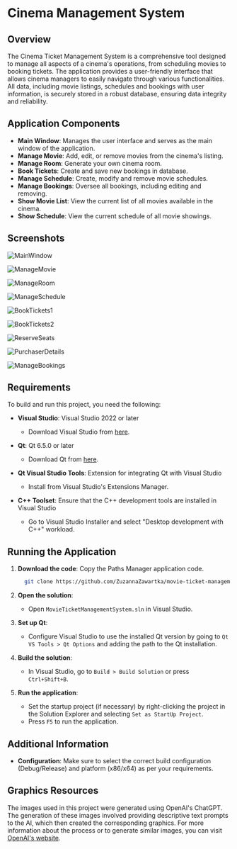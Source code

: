# Cinema Management System
## Overview
The Cinema Ticket Management System is a comprehensive tool designed to manage all aspects of a cinema's operations, from scheduling movies to booking tickets. The application provides a user-friendly interface that allows cinema managers to easily navigate through various functionalities. All data, including movie listings, schedules and bookings with user information, is securely stored in a robust database, ensuring data integrity and reliability.

## Application Components
- **Main Window**: Manages the user interface and serves as the main window of the application. <br>
- **Manage Movie**: Add, edit, or remove movies from the cinema's listing. <br>
- **Manage Room**: Generate your own cinema room. <br>
- **Book Tickets**: Create and save new bookings in database. <br>
- **Manage Schedule**: Create, modify and remove movie schedules. <br>
- **Manage Bookings**: Oversee all bookings, including editing and removing. <br>
- **Show Movie List**: View the current list of all movies available in the cinema. <br>
- **Show Schedule**: View the current schedule of all movie showings. <br>

## Screenshots
![MainWindow](https://github.com/ZuzannaZawartka/movie-ticket-management-system/assets/163564160/2369d190-3a4a-4a0d-97d3-4b9bf0bf047b)

![ManageMovie](https://github.com/ZuzannaZawartka/movie-ticket-management-system/assets/163564160/897f52a2-bed8-4384-a0b6-98339aff1b9a)

![ManageRoom](https://github.com/ZuzannaZawartka/movie-ticket-management-system/assets/163564160/4c7155ad-3c4e-4450-82f9-c254fd4ed10d)

![ManageSchedule](https://github.com/ZuzannaZawartka/movie-ticket-management-system/assets/163564160/31af138d-4687-42f9-a604-9224b9c9d5b9)

![BookTickets1](https://github.com/ZuzannaZawartka/movie-ticket-management-system/assets/163564160/b47970d1-d88e-4da8-93da-adafea1e3e25)

![BookTickets2](https://github.com/ZuzannaZawartka/movie-ticket-management-system/assets/163564160/68d6c53b-65d9-4b15-ba6d-0564ebd63396)

![ReserveSeats](https://github.com/ZuzannaZawartka/movie-ticket-management-system/assets/163564160/45e0a678-34d4-4173-8208-3d4ae4e1d665)

![PurchaserDetails](https://github.com/ZuzannaZawartka/movie-ticket-management-system/assets/163564160/150afa62-1dd1-4c5a-b71d-dedafbd24fa9)

![ManageBookings](https://github.com/ZuzannaZawartka/movie-ticket-management-system/assets/163564160/7a4ba686-5e91-4692-b371-7a901670d86b)

## Requirements

To build and run this project, you need the following:

- **Visual Studio**: Visual Studio 2022 or later
  - Download Visual Studio from [here](https://visualstudio.microsoft.com/).
    
- **Qt**: Qt 6.5.0 or later
  - Download Qt from [here](https://www.qt.io/download).
    
- **Qt Visual Studio Tools**: Extension for integrating Qt with Visual Studio
  - Install from Visual Studio's Extensions Manager.
    
- **C++ Toolset**: Ensure that the C++ development tools are installed in Visual Studio
  - Go to Visual Studio Installer and select "Desktop development with C++" workload.

## Running the Application

1. **Download the code**: Copy the Paths Manager application code.
   
   ```bash
     git clone https://github.com/ZuzannaZawartka/movie-ticket-management-system.git
     ```
2. **Open the solution**:
    - Open `MovieTicketManagementSystem.sln` in Visual Studio.

3. **Set up Qt**:
    - Configure Visual Studio to use the installed Qt version by going to `Qt VS Tools > Qt Options` and adding the path to the Qt installation.

4. **Build the solution**:
    - In Visual Studio, go to `Build > Build Solution` or press `Ctrl+Shift+B`.

5. **Run the application**:
    - Set the startup project (if necessary) by right-clicking the project in the Solution Explorer and selecting `Set as StartUp Project`.
    - Press `F5` to run the application.

## Additional Information

- **Configuration**: Make sure to select the correct build configuration (Debug/Release) and platform (x86/x64) as per your requirements.
      
## Graphics Resources

The images used in this project were generated using OpenAI's ChatGPT. The generation of these images involved providing descriptive text prompts to the AI, which then created the corresponding graphics. For more information about the process or to generate similar images, you can visit [OpenAI's website](https://www.openai.com/).
